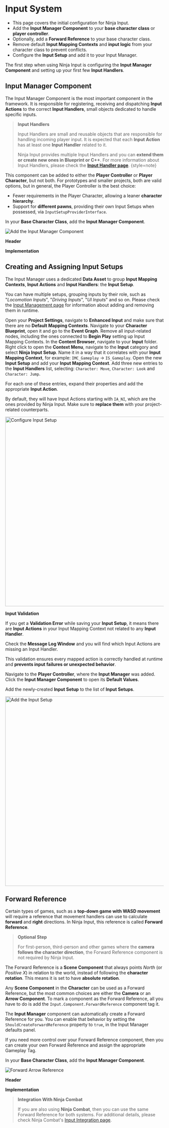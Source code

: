 # Input System
<primary-label ref="input"/>

<tldr>
    <ul>
        <li>This page covers the initial configuration for Ninja Input.</li>
        <li>Add the <b>Input Manager Component</b> to your <b>base character class</b> or <b>player controller</b>.</li>
        <li>Optionally, add a <b>Forward Reference</b> to your base character class.</li>
        <li>Remove default <b>Input Mapping Contexts</b> and <b>input logic</b> from your character class to prevent conflicts.</li>
        <li>Configure the <b>Input Setup</b> and add it to your Input Manager.</li>
    </ul>
</tldr>

The first step when using Ninja Input is configuring the **Input Manager Component** and setting up your first few
**Input Handlers**.

## Input Manager Component
The Input Manager Component is the most important component in the framework. It is responsible for registering, receiving
and dispatching **Input Actions** to the correct **Input Handlers**, small objects dedicated to handle specific inputs.

> **Input Handlers**
> 
> Input Handlers are small and reusable objects that are responsible for handling incoming player input. It is expected
> that each **Input Action** has at least one **Input Handler** related to it.
> 
> Ninja Input provides multiple Input Handlers and you can **extend them or create new ones in Blueprint or C++**. For 
> more information about Input Handlers, please check the **[Input Handler page](ipt_input_handlers.md)**.
{style=note}

This component can be added to either the **Player Controller** or **Player Character**, but not both. For prototypes 
and smaller projects, both are valid options, but in general, the Player Controller is the best choice: 

- Fewer requirements in the Player Character, allowing a leaner **character hierarchy**.
- Support for **different pawns**, providing their own Input Setups when possessed, via `InputSetupProviderInterface`.

<procedure title="Add the Input Manager Component" collapsible="true" default-state="expanded">
    <step>
        <p>In your <b>Base Character Class</b>, add the <b>Input Manager Component</b>.</p>
        <tabs group="sample">
            <tab title="Blueprint" group-key="bp">
                <img src="ipt_add_component.png" alt="Add the Input Manager Component" thumbnail="true" border-effect="line"/>
            </tab>
            <tab title="C++" group-key="cpp">
                <p><b>Header</b></p>
                <code-block lang="c++" src="ipt_setup_manager_component.h"/>
                <p><b>Implementation</b></p>
                <code-block lang="c++" src="ipt_setup_manager_component.cpp"/>
            </tab>
        </tabs>
    </step>
</procedure>

## Creating and Assigning Input Setups
The Input Manager uses a dedicated **Data Asset** to group **Input Mapping Contexts**, **Input Actions** and **Input Handlers**:
the **Input Setup**.

You can have multiple setups, grouping inputs by their role, such as "_Locomotion Inputs_", "_Driving Inputs_", "_UI
Inputs_" and so on. Please check the [Input Management page](ipt_input_management.md) for information about adding and
removing them in runtime.

<procedure title="Remove the original input handling logic" collapsible="true">
    <step>Open your <b>Project Settings</b>, navigate to <b>Enhanced Input</b> and make sure that there are no <b>Default Mapping Contexts</b>.</step>    
    <step>Navigate to your <b>Character Blueprint</b>, open it and go to the <b>Event Graph</b>.</step>
    <step>Remove all input-related nodes, including the ones connected to <b>Begin Play</b> setting up Input Mapping Contexts.</step>
</procedure>

<procedure title="Configure the Input Setup" collapsible="true">
    <step>In the <b>Content Browser</b>, navigate to your <b>Input</b> folder.</step>
    <step>Right click to open the <b>Context Menu</b>, navigate to the <b>Input</b> category and select <b>Ninja Input Setup</b>. Name it in a way that it correlates with your <b>Input Mapping Context</b>, for example: <code>IMC_Gameplay</code> &rightarrow; <code>IS_Gameplay</code>.</step>
    <step>Open the new <b>Input Setup</b> and add your <b>Input Mapping Context</b>.</step>
    <step>Add three new entries to the <b>Input Handlers</b> list, selecting: <code>Character: Move</code>, <code>Character: Look</code> and <code>Character: Jump</code>.</step>
    <step>
        <p>For each one of these entries, expand their properties and add the appropriate <b>Input Action</b>.</p>
        <p>By default, they will have Input Actions starting with <code>IA_NI</code>, which are the ones provided by Ninja Input. Make sure to <b>replace them</b> with your project-related counterparts.</p>
        <img src="ipt_setup_input_setup_data.png" alt="Configure Input Setup" thumbnail="true" border-effect="line" width="600"/>
    </step>
    <tip>
        <p><b>Input Validation</b></p>
        <p>If you get a <b>Validation Error</b> while saving your <b>Input Setup</b>, it means there are <b>Input Actions</b> in your Input Mapping Context not related to any <b>Input Handler</b>.</p>
        <p>Check the <b>Message Log Window</b> and you will find which Input Actions are missing an Input Handler.</p>
        <p>This validation ensures every mapped action is correctly handled at runtime and <b>prevents input failures or unexpected behavior</b>.</p>
    </tip>
</procedure>

<procedure title="Assign the Input Setup to the Input Manager" collapsible="true">
    <step>Navigate to the <b>Player Controller</b>, where the <b>Input Manager</b> was added.</step>
    <step>Click the <b>Input Manager Component</b> to open its <b>Default Values</b>.</step>
    <step>
        <p>Add the newly-created <b>Input Setup</b> to the list of <b>Input Setups</b>.</p>
        <img src="ipt_setup_data_assignment.png" alt="Add the Input Setup" thumbnail="true" border-effect="line" width="600"/>
    </step>
</procedure>

## Forward Reference
Certain types of games, such as a **top-down game with WASD movement** will require a reference that movement handlers
can use to calculate **forward** and **right** directions. In Ninja Input, this reference is called **Forward Reference**.

> **Optional Step**
>
> For first-person, third-person and other games where the **camera follows the character direction**, the Forward Reference
> component is not required by Ninja Input.

The Forward Reference is a **Scene Component** that always points _North_ (or _Positive X_) in relation to the world,
instead of following the **character rotation**. This means it is set to have **absolute rotation**.

Any **Scene Component** in the **Character** can be used as a Forward Reference, but the most common choices are either
the **Camera** or an **Arrow Component**. To mark a component as the Forward Reference, all you have to do is add the
`Input.Component.ForwardReference` component tag it.

The **Input Manager** component can automatically create a Forward Reference for you. You can enable that behavior by
setting the `ShouldCreateForwardReference` property to `true`, in the Input Manager defaults panel.

If you need more control over your Forward Reference component, then you can create your own Forward Reference and 
assign the appropriate Gameplay Tag.

<procedure title="Creating a Forward Reference" collapsible="true" default-state="expanded">
    <step>
        <p>In your <b>Base Character Class</b>, add the <b>Input Manager Component</b>.</p>
        <tabs group="sample">
            <tab title="Blueprint" group-key="bp">
                <img src="ipt_setup_forward_reference.png" alt="Forward Arrow Reference" border-effect="line"/>
            </tab>
            <tab title="C++" group-key="cpp">
                <p><b>Header</b></p>
                <code-block lang="c++" src="ipt_forward_arrow.h"/>
                <p><b>Implementation</b></p>
                <code-block lang="c++" src="ipt_forward_arrow.cpp"/>
            </tab>
        </tabs>
    </step>
</procedure>

> **Integration With Ninja Combat**
>
> If you are also using **Ninja Combat**, then you can use the same Forward Reference for both systems. For additional
> details, please check Ninja Combat's [Input Integration page](cbt_integration_input.md#forward-reference).
